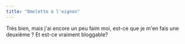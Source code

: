 ```yaml
---
title: "Omelette à l'oignon"
---
```


Très bien, mais j'ai encore un peu faim moi, est-ce que je m'en fais une
deuxième ? Et est-ce vraiment bloggable?

